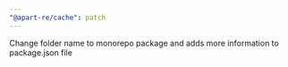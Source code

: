 ```yaml
---
"@apart-re/cache": patch
---
```


Change folder name to monorepo package and adds more information to package.json file
